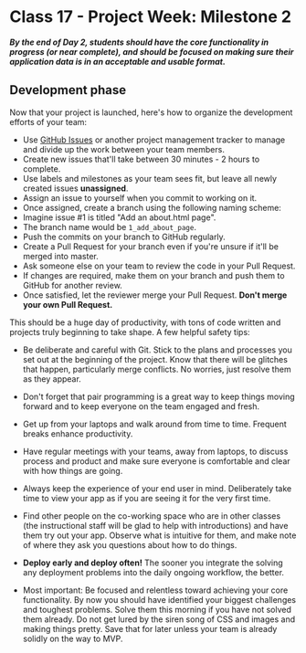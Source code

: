 # Class 17 -  Project Week: Milestone 2

***By the end of Day 2, students should have the core functionality in progress (or near complete), and should be focused on making sure their application data is in an acceptable and usable format.***

## Development phase

Now that your project is launched, here's how to organize the development efforts of your team:

* Use [GitHub Issues](https://guides.github.com/features/issues/) or another project management tracker to manage and divide up the work between your team members.
* Create new issues that'll take between 30 minutes - 2 hours to complete.
* Use labels and milestones as your team sees fit, but leave all newly created issues **unassigned**.
* Assign an issue to yourself when you commit to working on it.
* Once assigned, create a branch using the following naming scheme:
 * Imagine issue #1 is titled "Add an about.html page".
 * The branch name would be `1_add_about_page`.
 * Push the commits on your branch to GitHub regularly.
 * Create a Pull Request for your branch even if you're unsure if it'll be merged into master.
 * Ask someone else on your team to review the code in your Pull Request.
 * If changes are required, make them on your branch and push them to GitHub for another review.
 * Once satisfied, let the reviewer merge your Pull Request. **Don't merge your own Pull Request.**

This should be a huge day of productivity, with tons of code written and projects truly beginning to take shape. A few helpful safety tips:

 - Be deliberate and careful with Git. Stick to the plans and processes you set out at the beginning of the project. Know that there will be glitches that happen, particularly merge conflicts. No worries, just resolve them as they appear.

 - Don't forget that pair programming is a great way to keep things moving forward and to keep everyone on the team engaged and fresh.

 - Get up from your laptops and walk around from time to time.  Frequent breaks enhance productivity.

 - Have regular meetings with your teams, away from laptops, to discuss process and product and make sure everyone is comfortable and clear with how things are going.

 - Always keep the experience of your end user in mind. Deliberately take time to view your app as if you are seeing it for the very first time.

 - Find other people on the co-working space who are in other classes (the instructional staff will be glad to help with introductions) and have them try out your app. Observe what is intuitive for them, and make note of where they ask you questions about how to do things.

 - **Deploy early and deploy often!** The sooner you integrate the solving any deployment problems into the daily ongoing workflow, the better.

 - Most important: Be focused and relentless toward achieving your core functionality. By now you should have identified your biggest challenges and toughest problems. Solve them this morning if you have not solved them already. Do not get lured by the siren song of CSS and images and making things pretty. Save that for later unless your team is already solidly on the way to MVP.
